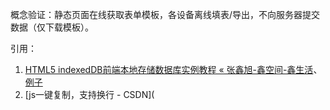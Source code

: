 概念验证：静态页面在线获取表单模板，各设备离线填表/导出，不向服务器提交数据（仅下载模板）。

引用：
1. [HTML5 indexedDB前端本地存储数据库实例教程 « 张鑫旭-鑫空间-鑫生活](https://www.zhangxinxu.com/wordpress/2017/07/html5-indexeddb-js-example/)、[例子](https://www.zhangxinxu.com/study/201707/indexeddb-example.html)
2. [js一键复制，支持换行 - CSDN](
